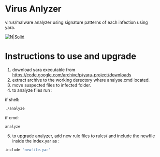 
# Virus Anlyzer
virus/malware analyzer using signature patterns of each infection using yara. 

[![N|Solid](https://virustotal.github.io/yara/images/logo.png)](https://virustotal.github.io/yara/)

# Instructions to use and upgrade
1. download yara executable from https://code.google.com/archive/p/yara-project/downloads
2. extract archive to the working derectory where analyse.cmd located.
3. move suspected files to infected folder.
4. to analyze files run : 

if shell:
```sh
./analyze
```

if cmd:
```sh
analyze
```
5. to upgrade analyzer, add new rule files to rules/ and include the newfile inside the index.yar as :
```sh
include "newfile.yar"
```
